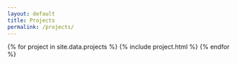 ```yaml
---
layout: default
title: Projects
permalink: /projects/
---
```


<div class="ui projects">
  <div class="ui cards projectbox projectCards">
    {% for project in site.data.projects %}
      {% include project.html %}
    {% endfor %}
  </div>
</div>
